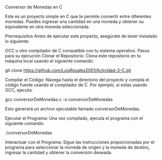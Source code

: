 Conversor de Monedas en C

Este es un proyecto simple en C que te permite convertir entre diferentes monedas. Puedes ingresar una cantidad en una moneda y obtener su equivalente en otra moneda seleccionada.

Prerrequisitos
Antes de ejecutar este proyecto, asegúrate de tener instalado lo siguiente:

GCC u otro compilador de C compatible con tu sistema operativo.
Pasos para su ejecución
Clonar el Repositorio: Clona este repositorio en tu máquina local usando el siguiente comando:

git clone https://github.com/LuisRosales2001/Actividad-3-C.git

Compilar el Código: Navega hasta el directorio del proyecto y compila el código fuente usando el compilador de C. Por ejemplo, si estás usando GCC, ejecuta:

gcc conversorDeMonedas.c -o conversorDeMonedas

Esto generará un archivo ejecutable llamado conversorDeMonedas.

Ejecutar el Programa: Una vez compilado, ejecuta el programa con el siguiente comando:

./conversorDeMonedas

Interactuar con el Programa: Sigue las instrucciones proporcionadas por el programa para  seleccionar la moneda de origen y la moneda de destino, ingresar la cantidad y obtener la conversión deseada.
